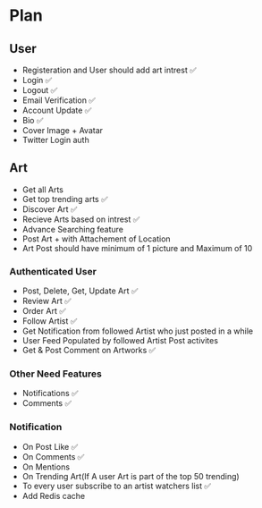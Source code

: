 # Plan

## User

- Registeration and User should add art intrest ✅
- Login ✅
- Logout ✅
- Email Verification ✅
- Account Update ✅
- Bio ✅
- Cover Image + Avatar
- Twitter Login auth

## Art

- Get all Arts
- Get top trending arts ✅
- Discover Art ✅
- Recieve Arts based on intrest ✅
- Advance Searching feature
- Post Art + with Attachement of Location
- Art Post should have minimum of 1 picture and Maximum of 10

### Authenticated User

- Post, Delete, Get, Update Art ✅
- Review Art ✅
- Order Art ✅
- Follow Artist ✅
- Get Notification from followed Artist who just posted in a while
- User Feed Populated by followed Artist Post activites
- Get & Post Comment on Artworks ✅

### Other Need Features

- Notifications ✅
- Comments ✅

### Notification

- On Post Like ✅
- On Comments ✅
- On Mentions
- On Trending Art(If A user Art is part of the top 50 trending)
- To every user subscribe to an artist watchers list ✅
- Add Redis cache
